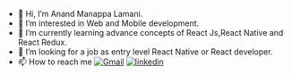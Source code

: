 - 👋 Hi, I’m Anand Manappa Lamani.
- 👀 I’m interested in Web and Mobile development.
- 🌱 I’m currently learning advance concepts of React Js,React Native and React Redux.
- 💞️ I’m looking for a job as entry level React Native or React developer.
- 📫 How to reach me   [![Gmail](https://img.shields.io/badge/Gmail-D14836?style=for-the-badge&logo=gmail&logoColor=white)](mailto:anandlamanird19@gmail.com?subject=Hi "Hi!")
   [![linkedin](https://img.shields.io/badge/linkedin-0A66C2?style=for-the-badge&logo=linkedin&logoColor=white)](https://www.linkedin.com/in/anand-lamani-144506194 "Welcome")



<!---
nukeduke19/nukeduke19 is a ✨ special ✨ repository because its `README.md` (this file) appears on your GitHub profile.
You can click the Preview link to take a look at your changes.
--->
